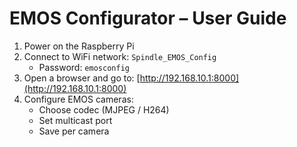 # EMOS Configurator – User Guide

1. Power on the Raspberry Pi
2. Connect to WiFi network: `Spindle_EMOS_Config`
   - Password: `emosconfig`
3. Open a browser and go to: [http://192.168.10.1:8000](http://192.168.10.1:8000)
4. Configure EMOS cameras:
   - Choose codec (MJPEG / H264)
   - Set multicast port
   - Save per camera
